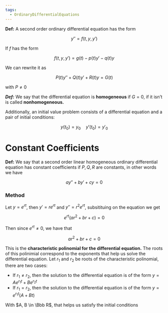 ```yaml
---
tags:
  - OrdinaryDifferentialEquations
---
```

**Def:** A second order ordinary differential equation has the form

$$ y'' = f(t, y, y') $$

If $f$ has the form

$$ f(t,y, y') = g(t)-p(t)y'-q(t)y $$

We can rewrite it as

$$ P(t)y'' +Q(t)y'+R(t) y= G(t) $$

with $P \ne 0$

*********Def:********* We say that the differential equation is **homogeneous** if $G = 0$, if it isn’t is called ********nonhomogeneous.********

Additionally, an initial value problem consists of a differential equation and a pair of initial conditions:

$$ y(t_0) = y_0 \quad y'(t_0) = y'_0 $$
# Constant Coefficients

********Def:******** We say that a second order linear homogeneous ordinary differential equation has constant coefficients if $P, Q, R$ are constants, in other words we have

$$ ay'' +by'+cy = 0 $$

### Method

Let $y = e^{rt}$, then $y' = re^{rt}$ and $y'' = r^2 e^{rt}$, subsitituing on the equation we get

$$ e^{rt}(ar^2+br+c)= 0 $$

Then since $e^{rt} \ne 0$, we have that

$$ ar^2+br+c=0 $$

This is the ************characteristic polinomial for the differential equation.************ The roots of this polinimial correspond to the exponents that help us solve the differential equation. Let $r_1$ and $r_2$ be roots of the characteristic polinomial, there are two cases:

- If $r_1 \ne r_2$, then the solution to the differential equation is of the form $y = Ae^{r_1t}+ Be^{r_2 t}$
- If $r_1 = r_2$, then the solution to the differential equation is of the form $y = e^{r_1t}(A+Bt)$

With $A, B \in \Bbb R$, that helps us satisfy the initial conditions